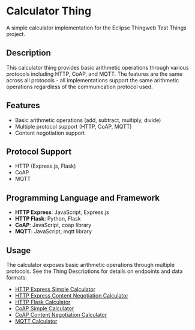# Calculator Thing

A simple calculator implementation for the Eclipse Thingweb Test Things project.

## Description

This calculator thing provides basic arithmetic operations through various protocols including HTTP, CoAP, and MQTT.
The features are the same across all protocols - all implementations support the same arithmetic operations regardless of the communication protocol used.

## Features

-   Basic arithmetic operations (add, subtract, multiply, divide)
-   Multiple protocol support (HTTP, CoAP, MQTT)
-   Content negotiation support

## Protocol Support

-   HTTP (Express.js, Flask)
-   CoAP
-   MQTT

## Programming Language and Framework

-   **HTTP Express**: JavaScript, Express.js
-   **HTTP Flask**: Python, Flask
-   **CoAP**: JavaScript, coap library
-   **MQTT**: JavaScript, mqtt library

## Usage

The calculator exposes basic arithmetic operations through multiple protocols. See the Thing Descriptions for details on endpoints and data formats:

- [HTTP Express Simple Calculator](https://github.com/eclipse-thingweb/test-things/blob/main/things/calculator/http/express/http-simple-calculator-thing.td.jsonld)
- [HTTP Express Content Negotiation Calculator](https://github.com/eclipse-thingweb/test-things/blob/main/things/calculator/http/express/http-content-negotiation-calculator-thing.td.jsonld)
- [HTTP Flask Calculator](http://plugfest.thingweb.io/http-flask-calculator)
- [CoAP Simple Calculator](https://github.com/eclipse-thingweb/test-things/blob/main/things/calculator/coap/js/coap-simple-calculator-thing.td.jsonld)
- [CoAP Content Negotiation Calculator](https://github.com/eclipse-thingweb/test-things/blob/main/things/calculator/coap/js/coap-content-negotiation-calculator-thing.td.jsonld)
- [MQTT Calculator](https://github.com/eclipse-thingweb/test-things/blob/main/things/calculator/mqtt/js/mqtt-calculator.td.json)
